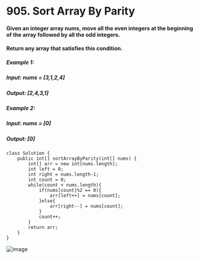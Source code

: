 # 905. Sort Array By Parity

#### Given an integer array nums, move all the even integers at the beginning of the array followed by all the odd integers.
#### Return any array that satisfies this condition.

##### Example 1:
#####    Input: nums = [3,1,2,4]
#####    Output: [2,4,3,1]
##### Example 2: 
#####    Input: nums = [0]
#####    Output: [0]


```
class Solution {
    public int[] sortArrayByParity(int[] nums) {
        int[] arr = new int[nums.length];
        int left = 0;
        int right = nums.length-1;
        int count = 0;
        while(count < nums.length){
            if(nums[count]%2 == 0){
                arr[left++] = nums[count];
            }else{
                arr[right--] = nums[count];
            }
            count++;
        }
        return arr;
    }
}
```

![image](https://user-images.githubusercontent.com/97871497/189911078-5c4a505f-fbc7-4e7e-9d4f-178b60a5c2b8.png)
